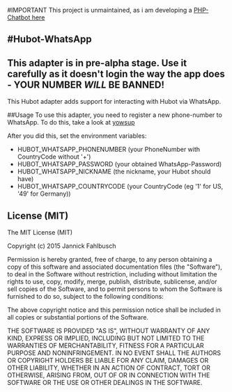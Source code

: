 #IMPORTANT
This project is unmaintained, as i am developing a [PHP-Chatbot here](https://github.com/Detlefff)

#Hubot-WhatsApp
---
This adapter is in pre-alpha stage. Use it carefully as it doesn't login the way the app does - YOUR NUMBER *_WILL_* BE BANNED!
---
This Hubot adapter adds support for interacting with Hubot via WhatsApp.

##Usage
To use this adapter, you need to register a new phone-number to WhatsApp. To do this, take a look at [yowsup](https://github.com/tgalal/yowsup/wiki/yowsup-cli-2.0#yowsup-cli-registration)

After you did this, set the environment variables:
* HUBOT_WHATSAPP_PHONENUMBER (your PhoneNumber with CountryCode without '+')
* HUBOT_WHATSAPP_PASSWORD (your obtained WhatsApp-Password)
* HUBOT_WHATSAPP_NICKNAME (the nickname, your Hubot should have)
* HUBOT_WHATSAPP_COUNTRYCODE (your CountryCode (eg '1' for US, '49' for Germany))

## License (MIT)
The MIT License (MIT)

Copyright (c) 2015 Jannick Fahlbusch

Permission is hereby granted, free of charge, to any person
obtaining a copy
of this software and associated documentation files (the
"Software"), to deal
in the Software without restriction, including without limitation
the rights
to use, copy, modify, merge, publish, distribute, sublicense,
and/or sell
copies of the Software, and to permit persons to whom the Software
is
furnished to do so, subject to the following conditions:

The above copyright notice and this permission notice shall be
included in all
copies or substantial portions of the Software.

THE SOFTWARE IS PROVIDED "AS IS", WITHOUT WARRANTY OF ANY KIND,
EXPRESS OR
IMPLIED, INCLUDING BUT NOT LIMITED TO THE WARRANTIES OF
MERCHANTABILITY,
FITNESS FOR A PARTICULAR PURPOSE AND NONINFRINGEMENT. IN NO EVENT
SHALL THE
AUTHORS OR COPYRIGHT HOLDERS BE LIABLE FOR ANY CLAIM, DAMAGES OR
OTHER
LIABILITY, WHETHER IN AN ACTION OF CONTRACT, TORT OR OTHERWISE,
ARISING FROM,
OUT OF OR IN CONNECTION WITH THE SOFTWARE OR THE USE OR OTHER
DEALINGS IN THE
SOFTWARE.
